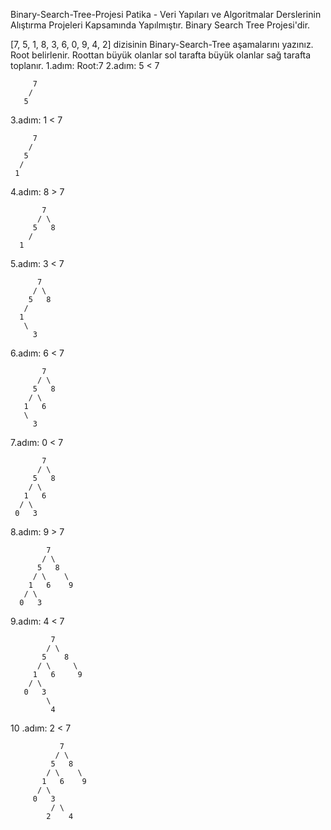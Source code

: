 Binary-Search-Tree-Projesi
Patika - Veri Yapıları ve Algoritmalar Derslerinin Alıştırma Projeleri Kapsamında Yapılmıştır. Binary Search Tree Projesi'dir.

[7, 5, 1, 8, 3, 6, 0, 9, 4, 2] dizisinin Binary-Search-Tree aşamalarını yazınız.
Root belirlenir. Roottan büyük olanlar sol tarafta büyük olanlar sağ tarafta toplanır. 1.adım: Root:7 2.adım: 5 < 7

         7 
        /
       5
3.adım: 1 < 7

         7
        / 
       5
      /
     1
4.adım: 8 > 7

           7
          / \
         5   8
        /
      1
5.adım: 3 < 7

          7
         / \
        5   8
       /
      1
       \
         3
6.adım: 6 < 7

           7
          / \
         5   8
        / \
       1   6
       \
         3
7.adım: 0 < 7

           7
          / \
         5   8
        / \
       1   6
      / \
     0   3
8.adım: 9 > 7

            7
           / \
          5   8
         / \    \
        1   6    9
       / \
      0   3
9.adım: 4 < 7

             7
            / \
           5    8
          / \     \
         1   6     9
        / \
       0   3
            \
             4
10 .adım: 2 < 7

               7
              / \
             5   8
            / \    \
           1   6    9
          / \
         0   3
             / \
            2    4
